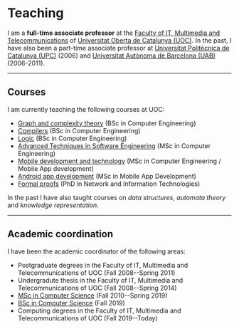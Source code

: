 # Teaching

I am a **full-time associate professor** at the [Faculty of IT, Multimedia and Telecommunications](https://www.uoc.edu/portal/en/estudis_arees/informatica_multimedia_telecomunicacio/index.html) of  [Universitat Oberta de Catalunya (UOC)](https://www.uoc.edu).
In the past, I have also been a part-time associate professor at  [Universitat Politècnica de Catalunya (UPC)](https://www.upc.edu) (2006) and [Universitat Autònoma de Barcelona (UAB)](https://www.uab.es) (2006-2011).

---
## Courses

I am currently teaching the following courses at UOC:

- [Graph and complexity theory](http://cv.uoc.edu/tren/trenacc/web/GAT_EXP.PLANDOCENTE?any_academico=20201&cod_asignatura=75.569&idioma=CAS&pagina=PD_PREV_PORTAL) (BSc in Computer Engineering)
- [Compilers](http://cv.uoc.edu/tren/trenacc/web/GAT_EXP.PLANDOCENTE?any_academico=20201&cod_asignatura=75.580&idioma=CAS&pagina=PD_PREV_PORTAL) (BSc in Computer Engineering)
- [Logic](http://cv.uoc.edu/tren/trenacc/web/GAT_EXP.PLANDOCENTE?any_academico=20201&cod_asignatura=75.570&idioma=CAS&pagina=PD_PREV_PORTAL) (BSc in Computer Engineering)
- [Advanced Techniques in Software Engineering](http://cv.uoc.edu/tren/trenacc/web/GAT_EXP.PLANDOCENTE?any_academico=20201&cod_asignatura=M1.303&idioma=CAS&pagina=PD_PREV_PORTAL&cache=S) (MSc in Computer Engineering)
- [Mobile development and technology](http://cv.uoc.edu/tren/trenacc/web/GAT_EXP.PLANDOCENTE?any_academico=20201&cod_asignatura=M1.308&idioma=CAS&pagina=PD_PREV_PORTAL&cache=S) (MSc in Computer Engineering / Mobile App development) 
- [Android app development](http://cv.uoc.edu/tren/trenacc/web/GAT_EXP.PLANDOCENTE?any_academico=20201&cod_asignatura=M0.652&idioma=CAS&pagina=PD_PREV_PORTAL) (MSc in Mobile App Development)
- [Formal proofs]() (PhD in Network and Information Technologies)

In the past I have also taught courses on *data structures*, *automata theory* and *knowledge representation*.

---
## Academic coordination

I have been the academic coordinator of the following areas:
- Postgraduate degrees in the Faculty of IT, Multimedia and Telecommunications of UOC (Fall 2008--Spring 2011)
- Undergradute thesis in the Faculty of IT, Multimedia and Telecommunications of UOC (Fall 2008--Spring 2014)
- [MSc in Computer Science](https://estudios.uoc.edu/es/masters-universitarios/ingenieria-informatica/presentacion) (Fall 2010--Spring 2019)
- [BSc in Computer Science](https://estudios.uoc.edu/es/grados/ingenieria-informatica/presentacion) (Fall 2019)
- Computing degrees in the Faculty of IT, Multimedia and Telecommunications of UOC (Fall 2019--Today)

